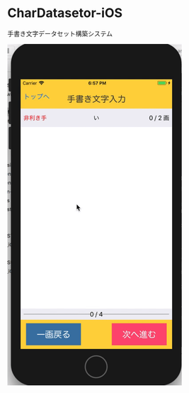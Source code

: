 # CharDatasetor-iOS
手書き文字データセット構築システム

<img src="https://raw.githubusercontent.com/nshhhin/Images/master/0a4dc62e20bbe7546174b0e6c4d45d9a-gif.gif">
